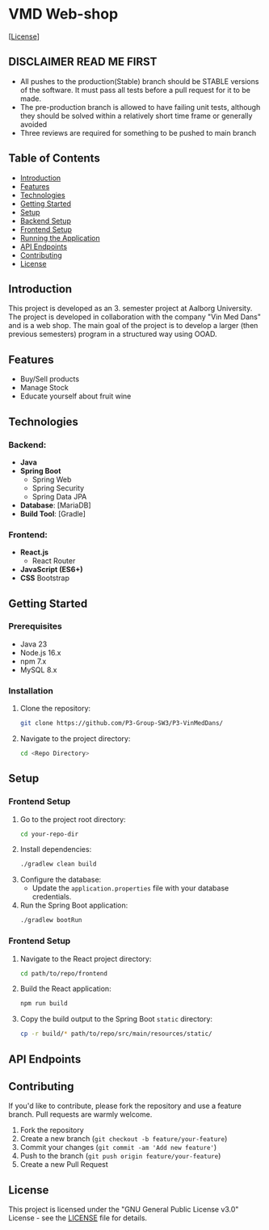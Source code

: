 # VMD Web-shop

[[License](https://github.com/P3-Group-SW3/P3-VinMedDans/blob/main/LICENSE)]


## DISCLAIMER READ ME FIRST
- All pushes to the production(Stable) branch should be STABLE versions of the software. It must pass all tests before a pull request for it to be made. 
- The pre-production branch is allowed to have failing unit tests, although they should be solved within a relatively short time frame or generally avoided
- Three reviews are required for something to be pushed to main branch

## Table of Contents
- [Introduction](#introduction)
- [Features](#features)
- [Technologies](#technologies)
- [Getting Started](#getting-started)
- [Setup](#Setup)
- [Backend Setup](#backend-setup)
- [Frontend Setup](#Frontend-setup)
- [Running the Application](#running-the-application)
- [API Endpoints](#api-endpoints)
- [Contributing](#contributing)
- [License](#license)

## Introduction

This project is developed as an 3. semester project at Aalborg University. The project is developed in collaboration with the company "Vin Med Dans" and is a web shop. The main goal of the project is to develop a larger (then previous semesters) program in a structured way using OOAD.

## Features

- Buy/Sell products
- Manage Stock
- Educate yourself about fruit wine

## Technologies

### Backend:
- **Java** 
- **Spring Boot** 
  - Spring Web
  - Spring Security
  - Spring Data JPA
- **Database**: [MariaDB]
- **Build Tool**: [Gradle]

### Frontend:
- **React.js**
  - React Router
- **JavaScript (ES6+)**
- **CSS** Bootstrap

## Getting Started

### Prerequisites
  - Java 23
  - Node.js 16.x
  - npm 7.x
  - MySQL 8.x

### Installation
1. Clone the repository:
    ```bash
    git clone https://github.com/P3-Group-SW3/P3-VinMedDans/
    ```
2. Navigate to the project directory:
    ```bash
    cd <Repo Directory>
    ```


## Setup

  ### Frontend Setup
  1. Go to the project root directory:
      ```bash
      cd your-repo-dir
      ```
  2. Install dependencies:
      ```bash
      ./gradlew clean build
      ```
  3. Configure the database:
     - Update the `application.properties` file with your database credentials.
  4. Run the Spring Boot application:
      ```bash
      ./gradlew bootRun
      ```

  ### Frontend Setup
  1. Navigate to the React project directory:
      ```bash
      cd path/to/repo/frontend
      ```
  2. Build the React application:
      ```bash
      npm run build
      ```
  3. Copy the build output to the Spring Boot `static` directory:
      ```bash
      cp -r build/* path/to/repo/src/main/resources/static/
      ```

## API Endpoints


## Contributing

If you'd like to contribute, please fork the repository and use a feature branch. Pull requests are warmly welcome.

1. Fork the repository
2. Create a new branch (`git checkout -b feature/your-feature`)
3. Commit your changes (`git commit -am 'Add new feature'`)
4. Push to the branch (`git push origin feature/your-feature`)
5. Create a new Pull Request


## License

This project is licensed under the "GNU General Public License v3.0" License - see the [LICENSE](LICENSE) file for details.

